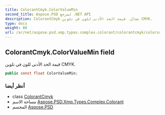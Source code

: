 ```yaml
---
title: ColorantCmyk.ColorValueMin
second_title: Aspose.PSD لمرجع .NET API
description: ColorantCmyk مجال. قيمة الحد الأدنى للون في تلوين CMYK.
type: docs
weight: 80
url: /ar/net/aspose.psd.xmp.types.complex.colorant/colorantcmyk/colorvaluemin/
---
```

## ColorantCmyk.ColorValueMin field

قيمة الحد الأدنى للون في تلوين CMYK.

```csharp
public const float ColorValueMin;
```

### أنظر أيضا

* class [ColorantCmyk](../)
* مساحة الاسم [Aspose.PSD.Xmp.Types.Complex.Colorant](../../colorantcmyk/)
* المجسم [Aspose.PSD](../../../)


